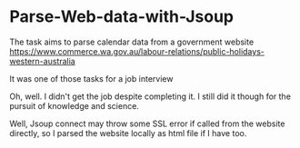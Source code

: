 # Parse-Web-data-with-Jsoup
The task aims to parse calendar data from a government website https://www.commerce.wa.gov.au/labour-relations/public-holidays-western-australia

It was one of those tasks for a job interview

Oh, well. I didn't get the job despite completing it. I still did it though for the pursuit of knowledge and science.

Well, Jsoup connect may throw some SSL error if called from the website directly, so I parsed the website locally as html file if I have too.


